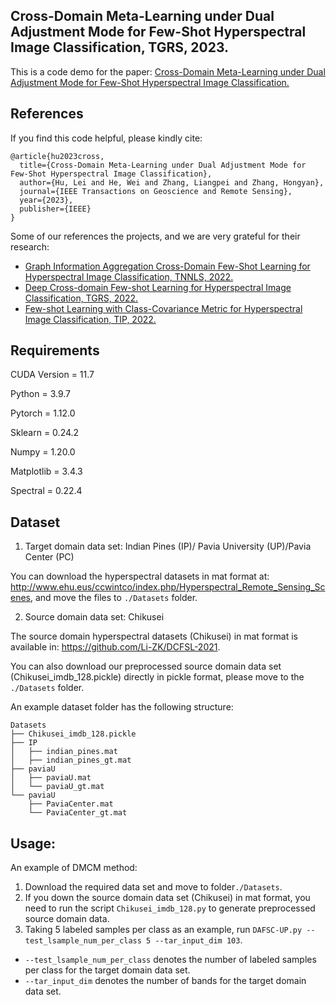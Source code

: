 ## Cross-Domain Meta-Learning under Dual Adjustment Mode for Few-Shot Hyperspectral Image Classification, TGRS, 2023.
This is a code demo for the paper: [Cross-Domain Meta-Learning under Dual Adjustment Mode for Few-Shot Hyperspectral Image Classification.](https://doi.org/10.1109/TGRS.2023.3320657)

## References
If you find this code helpful, please kindly cite:
```
@article{hu2023cross,
  title={Cross-Domain Meta-Learning under Dual Adjustment Mode for Few-Shot Hyperspectral Image Classification},
  author={Hu, Lei and He, Wei and Zhang, Liangpei and Zhang, Hongyan},
  journal={IEEE Transactions on Geoscience and Remote Sensing},
  year={2023},
  publisher={IEEE}
}
```

Some of our references the projects, and we are very grateful for their research:
* [Graph Information Aggregation Cross-Domain Few-Shot Learning for Hyperspectral Image Classification, TNNLS, 2022.](https://github.com/YuxiangZhang-BIT/IEEE_TNNLS_Gia-CFSL)
* [Deep Cross-domain Few-shot Learning for Hyperspectral Image Classification, TGRS, 2022.](https://github.com/Li-ZK/DCFSL-2021)
* [Few-shot Learning with Class-Covariance Metric for Hyperspectral Image Classification, TIP, 2022.](https://github.com/B-Xi/TIP_2022_CMFSL)

## Requirements
CUDA Version = 11.7

Python = 3.9.7 

Pytorch = 1.12.0 

Sklearn = 0.24.2

Numpy = 1.20.0

Matplotlib = 3.4.3

Spectral = 0.22.4

## Dataset
1. Target domain data set: Indian Pines (IP)/ Pavia University (UP)/Pavia Center (PC)

You can download the hyperspectral datasets in mat format at: http://www.ehu.eus/ccwintco/index.php/Hyperspectral_Remote_Sensing_Scenes, and move the files to `./Datasets` folder.

2. Source domain data set: Chikusei

The source domain hyperspectral datasets (Chikusei) in mat format is available in: https://github.com/Li-ZK/DCFSL-2021. 
 
You can also download our preprocessed source domain data set (Chikusei_imdb_128.pickle) directly in pickle format, please move to the `./Datasets` folder.

An example dataset folder has the following structure:
```
Datasets
├── Chikusei_imdb_128.pickle
├── IP
│   ├── indian_pines.mat
│   ├── indian_pines_gt.mat
├── paviaU
│   ├── paviaU.mat
│   └── paviaU_gt.mat
└── paviaU
    ├── PaviaCenter.mat
    └── PaviaCenter_gt.mat
```

## Usage:
An example of DMCM method:
1. Download the required data set and move to folder`./Datasets`.
2. If you down the source domain data set (Chikusei) in mat format, you need to run the script `Chikusei_imdb_128.py` to generate preprocessed source domain data. 
3. Taking 5 labeled samples per class as an example, run `DAFSC-UP.py --test_lsample_num_per_class 5 --tar_input_dim 103`. 
 * `--test_lsample_num_per_class` denotes the number of labeled samples per class for the target domain data set.
 * `--tar_input_dim` denotes the number of bands for the target domain data set.
